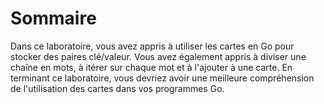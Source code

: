 # Sommaire

Dans ce laboratoire, vous avez appris à utiliser les cartes en Go pour stocker des paires clé/valeur. Vous avez également appris à diviser une chaîne en mots, à itérer sur chaque mot et à l'ajouter à une carte. En terminant ce laboratoire, vous devriez avoir une meilleure compréhension de l'utilisation des cartes dans vos programmes Go.
